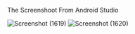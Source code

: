 The Screenshoot From Android Studio

![Screenshot (1619)](https://user-images.githubusercontent.com/90768772/200528625-75b0807b-ef97-413b-a410-ddaf69c56768.png)
![Screenshot (1620)](https://user-images.githubusercontent.com/90768772/200528670-87805c26-4809-47a9-beba-ddd251873bfc.png)
